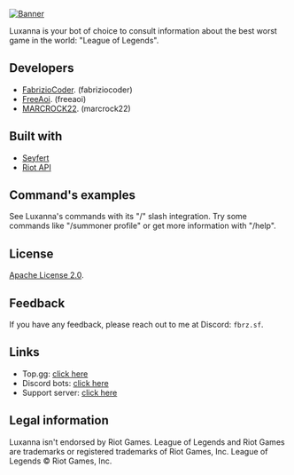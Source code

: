 [![Banner](https://i.imgur.com/biAW7gB.png)](https://discord.com/api/oauth2/authorize?client_id=949565943275720736&permissions=2147796992&scope=bot%20applications.commands)

Luxanna is your bot of choice to consult information about the best worst game in the world: "League of Legends".

## Developers

- [FabrizioCoder](https://www.github.com/FabrizioCoder). (fabriziocoder)
- [FreeAoi](https://github.com/FreeAoi). (freeaoi)
- [MARCROCK22](https://github.com/MARCROCK22). (marcrock22)

## Built with

- [Seyfert](https://github.com/tiramisulabs/seyfert)
- [Riot API](https://developer.riotgames.com/)

## Command's examples

See Luxanna's commands with its "/" slash integration. Try some commands like "/summoner profile" or get more information with "/help".

<!-- ![Profile Command](https://i.imgur.com/RoudP5n.png)

![LastMatch Command](https://i.imgur.com/xakSYOH.png) -->

## License

[Apache License 2.0](https://choosealicense.com/licenses/apache-2.0/).

## Feedback

If you have any feedback, please reach out to me at Discord: `fbrz.sf`.

## Links

- Top.gg: [click here](https://top.gg/bot/949565943275720736)
- Discord bots: [click here](https://discord.bots.gg/bots/949565943275720736)
- Support server: [click here](https://discord.gg/AcruVkyYHm)

## Legal information

Luxanna isn't endorsed by Riot Games.
League of Legends and Riot Games are trademarks or registered trademarks of Riot Games, Inc. League of Legends © Riot Games, Inc.
